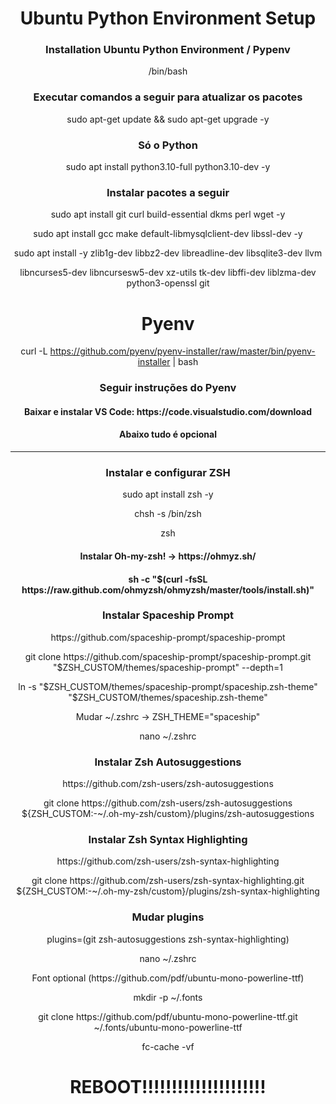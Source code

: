 <div class align='center'>
  
  <h1 class align='center'>Ubuntu Python Environment Setup</h1>

  <h3 class align='center'>Installation Ubuntu Python Environment / Pypenv</h3>   
  
  <p class align='center'>/bin/bash</p>
  
  <h3>Executar comandos a seguir para atualizar os pacotes</h3>
  
  <p>sudo apt-get update && sudo apt-get upgrade -y</p>
  
  <h3>Só o Python</h3>
  
  <p>sudo apt install python3.10-full python3.10-dev -y</p>
  
  <h3>Instalar pacotes a seguir</h3>
  
  <p>sudo apt install git curl build-essential dkms perl wget -y</p>
  
  <p>sudo apt install gcc make default-libmysqlclient-dev libssl-dev -y</p>
  
  <p>sudo apt install -y zlib1g-dev libbz2-dev libreadline-dev libsqlite3-dev llvm</p>
  <p>libncurses5-dev libncursesw5-dev xz-utils tk-dev libffi-dev liblzma-dev python3-openssl git</p>
    
  # Pyenv
  
  curl -L https://github.com/pyenv/pyenv-installer/raw/master/bin/pyenv-installer | bash
  
  <h3>Seguir instruções do Pyenv</h3>
  
  <h4>Baixar e instalar VS Code: https://code.visualstudio.com/download</h4>
  
  <h4>Abaixo tudo é opcional</h4>
  <hr>
  <h3>Instalar e configurar ZSH</h3>
  
  <p>sudo apt install zsh -y</p>
  
  <p>chsh -s /bin/zsh</p>
  
  <p>zsh</p>
  
  <h4>Instalar Oh-my-zsh! -> https://ohmyz.sh/</h4>
  
  <h4>sh -c "$(curl -fsSL https://raw.github.com/ohmyzsh/ohmyzsh/master/tools/install.sh)"</h4>
  
  <h3>Instalar Spaceship Prompt</h3>
  <p>https://github.com/spaceship-prompt/spaceship-prompt</p>
  
  <p>git clone https://github.com/spaceship-prompt/spaceship-prompt.git "$ZSH_CUSTOM/themes/spaceship-prompt" --depth=1</p>
  <p>ln -s "$ZSH_CUSTOM/themes/spaceship-prompt/spaceship.zsh-theme" "$ZSH_CUSTOM/themes/spaceship.zsh-theme"</p>
  
  <p>Mudar ~/.zshrc -> ZSH_THEME="spaceship"</p>
  
  <p>nano ~/.zshrc</p>   
  
  <h3>Instalar Zsh Autosuggestions</h3>
  <p>https://github.com/zsh-users/zsh-autosuggestions</p>
  <p>git clone https://github.com/zsh-users/zsh-autosuggestions ${ZSH_CUSTOM:-~/.oh-my-zsh/custom}/plugins/zsh-autosuggestions</p>
  
  <h3>Instalar Zsh Syntax Highlighting</h3>
  <p>https://github.com/zsh-users/zsh-syntax-highlighting</p>
  <p>git clone https://github.com/zsh-users/zsh-syntax-highlighting.git ${ZSH_CUSTOM:-~/.oh-my-zsh/custom}/plugins/zsh-syntax-highlighting</p>
  
  <h3>Mudar plugins</h3>
  <p>plugins=(git zsh-autosuggestions zsh-syntax-highlighting)</p>
  
  <p>nano ~/.zshrc</p>   
  
  <p>Font optional (https://github.com/pdf/ubuntu-mono-powerline-ttf)</p>
  
  <p>mkdir -p ~/.fonts</p>
  
  <p>git clone https://github.com/pdf/ubuntu-mono-powerline-ttf.git ~/.fonts/ubuntu-mono-powerline-ttf</p>
  
  <p>fc-cache -vf</p>
  
  <h1>REBOOT!!!!!!!!!!!!!!!!!!!!!</h1>

</div>




